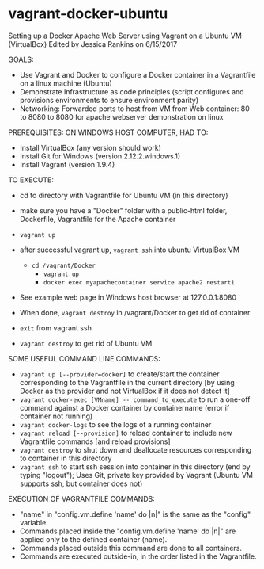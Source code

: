 # vagrant-docker-ubuntu

Setting up a Docker Apache Web Server using Vagrant on a Ubuntu VM (VirtualBox)
Edited by Jessica Rankins on 6/15/2017

GOALS:
- Use Vagrant and Docker to configure a Docker container in a Vagrantfile
		on a linux machine (Ubuntu)
- Demonstrate Infrastructure as code principles (script configures 
		and provisions environments to ensure environment parity)
- Networking: Forwarded ports to host from VM from Web container: 
		80 to 8080 to 8080 for apache webserver demonstration on linux
		
PREREQUISITES: ON WINDOWS HOST COMPUTER, HAD TO:
- Install VirtualBox (any version should work)
- Install Git for Windows (version 2.12.2.windows.1)
- Install Vagrant (version 1.9.4)
	
TO EXECUTE:
- cd to directory with Vagrantfile for Ubuntu VM (in this directory)
- make sure you have a "Docker" folder with a public-html folder, 
		Dockerfile, Vagrantfile for the Apache container
- ```vagrant up```
- after successful vagrant up, ```vagrant ssh``` into ubuntu VirtualBox VM
  - ```cd /vagrant/Docker```
	- ```vagrant up```
	- ```docker exec myapachecontainer service apache2 restart1```
- See example web page in Windows host browser at 127.0.0.1:8080
	
- When done, ```vagrant destroy``` in /vagrant/Docker to get rid of container
- ```exit``` from vagrant ssh
- ```vagrant destroy``` to get rid of Ubuntu VM
	
SOME USEFUL COMMAND LINE COMMANDS:
- ```vagrant up [--provider=docker]``` to create/start the container 
		corresponding to the Vagrantfile in the current directory [by using
		Docker as the provider and not VirtualBox if it does not detect it]
- ```vagrant docker-exec [VMname] -- command_to_execute``` to run a 
		one-off command against a Docker container by containername
		(error if container not running)
- ```vagrant docker-logs``` to see the logs of a running container
- ```vagrant reload [--provision]``` to reload container to include new 
		Vagrantfile commands [and reload provisions]
- ```vagrant destroy``` to shut down and deallocate resources corresponding 
		to container in this directory
- ```vagrant ssh``` to start ssh session into container in this directory 
		(end by typing "logout"); Uses Git, private key provided by Vagrant
		(Ubuntu VM supports ssh, but container does not)

EXECUTION OF VAGRANTFILE COMMANDS:
- "name" in "config.vm.define 'name' do |n|" is the same as the
		"config" variable.
- Commands placed inside the "config.vm.define 'name' do |n|" are
		applied only to the defined container (name).
- Commands placed outside this command are done to all containers.
- Commands are executed outside-in, in the order listed in the
		Vagrantfile.
	
